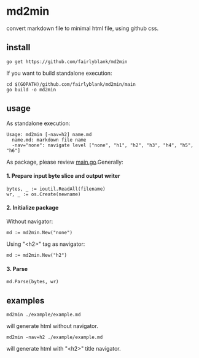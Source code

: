 md2min
======

convert markdown file to minimal html file, using github css.

install
-------

	go get https://github.com/fairlyblank/md2min

If you want to build standalone execution:

	cd $(GOPATH)/github.com/fairlyblank/md2min/main
	go build -o md2min

usage
-----

As standalone execution:

	Usage: md2min [-nav=h2] name.md
	  name.md: markdown file name
	  -nav="none": navigate level ["none", "h1", "h2", "h3", "h4", "h5", "h6"]

As package, please review [main.go](https://github.com/fairlyblank/md2min/blob/master/main/main.go).Generally:

#### 1. Prepare input byte slice and output writer

	bytes, _ := ioutil.ReadAll(filename)
	wr, _ := os.Create(newname)

#### 2. Initialize package

Without navigator:

	md := md2min.New("none")

Using "\<h2\>" tag as navigator:

	md := md2min.New("h2")

#### 3. Parse

	md.Parse(bytes, wr)

examples
-------

	md2min ./example/example.md

will generate html without navigator.

	md2min -nav=h2 ./example/example.md

will generate html with "\<h2\>" title navigator.

